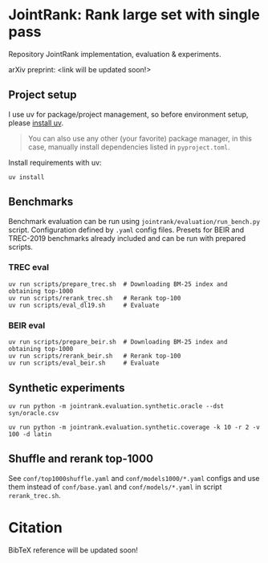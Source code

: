 # JointRank: Rank large set with single pass

Repository JointRank implementation, evaluation & experiments.

arXiv preprint: <link will be updated soon!>

## Project setup

I use uv for package/project management, so before environment setup, please [install uv](https://github.com/astral-sh/uv?tab=readme-ov-file#installation).

> You can also use any other (your favorite) package manager, in this case, manually install dependencies listed in `pyproject.toml`.

Install requirements with uv:

```shell
uv install
```

## Benchmarks

Benchmark evaluation can be run using `jointrank/evaluation/run_bench.py` script.
Configuration defined by `.yaml` config files. Presets for BEIR and TREC-2019 benchmarks already included and can be run with
prepared scripts.

### TREC eval

```shell
uv run scripts/prepare_trec.sh  # Downloading BM-25 index and obtaining top-1000
uv run scripts/rerank_trec.sh   # Rerank top-100
uv run scripts/eval_dl19.sh     # Evaluate
```

### BEIR eval

```shell
uv run scripts/prepare_beir.sh  # Downloading BM-25 index and obtaining top-1000
uv run scripts/rerank_beir.sh   # Rerank top-100
uv run scripts/eval_beir.sh     # Evaluate
```

## Synthetic experiments

```shell
uv run python -m jointrank.evaluation.synthetic.oracle --dst syn/oracle.csv
```

```shell
uv run python -m jointrank.evaluation.synthetic.coverage -k 10 -r 2 -v 100 -d latin
```

## Shuffle and rerank top-1000

See `conf/top1000shuffle.yaml` and `conf/models1000/*.yaml` configs and use them instead of `conf/base.yaml` and `conf/models/*.yaml` in script `rerank_trec.sh`.

# Citation

BibTeX reference will be updated soon!
